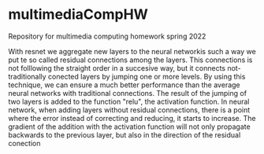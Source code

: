 # multimediaCompHW
Repository for multimedia computing homework spring 2022

With resnet we aggregate new layers to the neural networkis such a way we put te so called residual connections among the layers.
This connections is not folllowing the straight order in a succesive way, but it connects not-traditionally conected layers by jumping one or more levels. 
By using this technique, we can ensure a much better performance than the average neural networks with traditional connections.
The result of the jumping of two layers is added to the function "relu", the activation function.
In  neural network, when adding layers without residual connections, there is a point where the error instead of correcting and reducing, it starts to increase.
The gradient of the addition with the activation function will not only propagate backwards to the previous layer, but also in the direction of the residual conection

